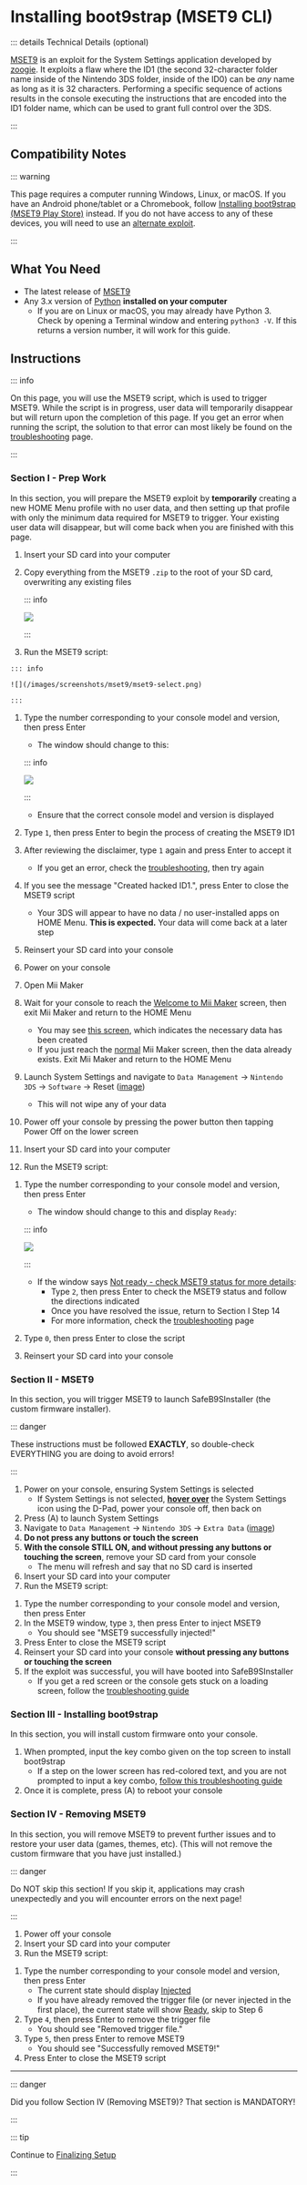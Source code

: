 # Installing boot9strap (MSET9 CLI)

::: details Technical Details (optional)

[MSET9](https://github.com/zoogie/MSET9) is an exploit for the System Settings application developed by [zoogie](https://github.com/zoogie). It exploits a flaw where the ID1 (the second 32-character folder name inside of the Nintendo 3DS folder, inside of the ID0) can be *any* name as long as it is 32 characters. Performing a specific sequence of actions results in the console executing the instructions that are encoded into the ID1 folder name, which can be used to grant full control over the 3DS.

:::

## Compatibility Notes

::: warning

This page requires a computer running Windows, Linux, or macOS. If you have an Android phone/tablet or a Chromebook, follow [Installing boot9strap (MSET9 Play Store)](installing-boot9strap-(mset9-play-store)) instead. If you do not have access to any of these devices, you will need to use an [alternate exploit](https://wiki.hacks.guide/wiki/3DS:Alternate_Exploits).

:::

## What You Need

* The latest release of [MSET9](https://github.com/hacks-guide/MSET9/releases/latest)
* Any 3.x version of [Python](https://www.python.org/downloads/) **installed on your computer**
    + If you are on Linux or macOS, you may already have Python 3. Check by opening a Terminal window and entering `python3 -V`. If this returns a version number, it will work for this guide.

## Instructions

::: info

On this page, you will use the MSET9 script, which is used to trigger MSET9. While the script is in progress, user data will temporarily disappear but will return upon the completion of this page. If you get an error when running the script, the solution to that error can most likely be found on the [troubleshooting](troubleshooting#installing-boot9strap-mset9) page.

:::

### Section I - Prep Work

In this section, you will prepare the MSET9 exploit by **temporarily** creating a new HOME Menu profile with no user data, and then setting up that profile with only the minimum data required for MSET9 to trigger. Your existing user data will disappear, but will come back when you are finished with this page.

1. Insert your SD card into your computer
1. Copy everything from the MSET9 `.zip` to the root of your SD card, overwriting any existing files

    ::: info

    ![](/images/screenshots/mset9/mset9-root-layout.png)

    :::

1. Run the MSET9 script:
<!--@include: ./_include/mset9-chorus.md -->
    ::: info

    ![](/images/screenshots/mset9/mset9-select.png)

    :::

1. Type the number corresponding to your console model and version, then press Enter
    + The window should change to this:

    ::: info

    ![](/images/screenshots/mset9/mset9-setup-notcreated.png)

    :::

    + Ensure that the correct console model and version is displayed
1. Type `1`, then press Enter to begin the process of creating the MSET9 ID1
1. After reviewing the disclaimer, type `1` again and press Enter to accept it
    + If you get an error, check the [troubleshooting](troubleshooting#installing-boot9strap-mset9), then try again
1. If you see the message "Created hacked ID1.", press Enter to close the MSET9 script
    + Your 3DS will appear to have no data / no user-installed apps on HOME Menu. **This is expected.** Your data will come back at a later step
1. Reinsert your SD card into your console
1. Power on your console
1. Open Mii Maker
1. Wait for your console to reach the [Welcome to Mii Maker](/images/screenshots/mset9/mii-welcome.png) screen, then exit Mii Maker and return to the HOME Menu
    + You may see [this screen](/images/screenshots/mset9/mii-extdata.png), which indicates the necessary data has been created
    + If you just reach the [normal](/images/screenshots/mset9/mii-existing.png) Mii Maker screen, then the data already exists. Exit Mii Maker and return to the HOME Menu
1. Launch System Settings and navigate to `Data Management` -> `Nintendo 3DS` -> `Software` -> Reset ([image](/images/screenshots/database-reset.jpg))
    + This will not wipe any of your data
1. Power off your console by pressing the power button then tapping Power Off on the lower screen
1. Insert your SD card into your computer
1. Run the MSET9 script:
<!--@include: ./_include/mset9-chorus.md -->
1. Type the number corresponding to your console model and version, then press Enter
    + The window should change to this and display `Ready`:

    ::: info

    ![](/images/screenshots/mset9/mset9-ready.png)

    :::

    + If the window says [Not ready - check MSET9 status for more details](/images/screenshots/mset9/mset9-not-ready.png):
        + Type `2`, then press Enter to check the MSET9 status and follow the directions indicated
        + Once you have resolved the issue, return to Section I Step 14
        + For more information, check the [troubleshooting](troubleshooting#installing-boot9strap-mset9) page
1. Type `0`, then press Enter to close the script
1. Reinsert your SD card into your console

### Section II - MSET9

In this section, you will trigger MSET9 to launch SafeB9SInstaller (the custom firmware installer).

::: danger

These instructions must be followed **EXACTLY**, so double-check EVERYTHING you are doing to avoid errors!

:::

1. Power on your console, ensuring System Settings is selected
    + If System Settings is not selected, **[hover over](/images/screenshots/mset9/hover-settings.png)** the System Settings icon using the D-Pad, power your console off, then back on
1. Press (A) to launch System Settings
1. Navigate to `Data Management` -> `Nintendo 3DS` -> `Extra Data` ([image](/images/screenshots/mset9/settings-extdata.png))
1. **Do not press any buttons or touch the screen**
1. **With the console STILL ON, and without pressing any buttons or touching the screen**, remove your SD card from your console
    + The menu will refresh and say that no SD card is inserted
1. Insert your SD card into your computer
1. Run the MSET9 script:
<!--@include: ./_include/mset9-chorus.md -->
1. Type the number corresponding to your console model and version, then press Enter
1. In the MSET9 window, type `3`, then press Enter to inject MSET9
    + You should see "MSET9 successfully injected!"
1. Press Enter to close the MSET9 script
1. Reinsert your SD card into your console **without pressing any buttons or touching the screen**
1. If the exploit was successful, you will have booted into SafeB9SInstaller 
    + If you get a red screen or the console gets stuck on a loading screen, follow the [troubleshooting guide](troubleshooting#installing-boot9strap-mset9)

### Section III - Installing boot9strap

In this section, you will install custom firmware onto your console.

1. When prompted, input the key combo given on the top screen to install boot9strap
    + If a step on the lower screen has red-colored text, and you are not prompted to input a key combo, [follow this troubleshooting guide](troubleshooting#issues-with-safeb9sinstaller)
1. Once it is complete, press (A) to reboot your console
<!--@include: ./_include/configure-luma3ds.md -->

### Section IV - Removing MSET9

In this section, you will remove MSET9 to prevent further issues and to restore your user data (games, themes, etc). (This will not remove the custom firmware that you have just installed.)

::: danger

Do NOT skip this section! If you skip it, applications may crash unexpectedly and you will encounter errors on the next page!

:::

1. Power off your console
1. Insert your SD card into your computer
1. Run the MSET9 script:
<!--@include: ./_include/mset9-chorus.md -->
1. Type the number corresponding to your console model and version, then press Enter
    + The current state should display [Injected](/images/screenshots/mset9/mset9-injected.png)
    + If you have already removed the trigger file (or never injected in the first place), the current state will show [Ready](/images/screenshots/mset9/mset9-ready.png), skip to Step 6
1. Type `4`, then press Enter to remove the trigger file
    + You should see "Removed trigger file."
1. Type `5`, then press Enter to remove MSET9
    + You should see "Successfully removed MSET9!"
1. Press Enter to close the MSET9 script

<!--@include: ./_include/luma3ds-installed-note.md -->

___

::: danger

Did you follow Section IV (Removing MSET9)? That section is MANDATORY!

:::

::: tip

Continue to [Finalizing Setup](finalizing-setup)

:::
